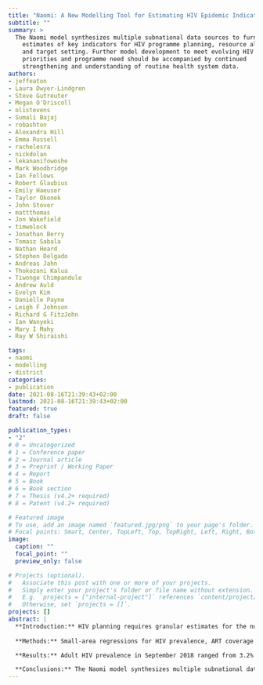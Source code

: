 ```yaml
---
title: "Naomi: A New Modelling Tool for Estimating HIV Epidemic Indicators at the District Level in Sub-Saharan Africa"
subtitle: ""
summary: >
  The Naomi model synthesizes multiple subnational data sources to furnish
    estimates of key indicators for HIV programme planning, resource allocation,
    and target setting. Further model development to meet evolving HIV policy
    priorities and programme need should be accompanied by continued
    strengthening and understanding of routine health system data.
authors:
- jeffeaton
- Laura Dwyer-Lindgren
- Steve Gutreuter
- Megan O'Driscoll
- olistevens
- Sumali Bajaj
- robashton
- Alexandra Hill
- Emma Russell
- rachelesra
- nickdolan
- lekananifowoshe
- Mark Woodbridge
- Ian Fellows
- Robert Glaubius
- Emily Haeuser
- Taylor Okonek
- John Stover
- mattthomas
- Jon Wakefield
- timwolock
- Jonathan Berry
- Tomasz Sabala
- Nathan Heard
- Stephen Delgado
- Andreas Jahn
- Thokozani Kalua
- Tiwonge Chimpandule
- Andrew Auld
- Evelyn Kim
- Danielle Payne
- Leigh F Johnson
- Richard G FitzJohn
- Ian Wanyeki
- Mary I Mahy
- Ray W Shiraishi

tags:
- naomi
- modelling
- district
categories:
- publication
date: 2021-08-16T21:39:43+02:00
lastmod: 2021-08-16T21:39:43+02:00
featured: true
draft: false

publication_types:
- "2" 
# 0 = Uncategorized
# 1 = Conference paper
# 2 = Journal article
# 3 = Preprint / Working Paper
# 4 = Report
# 5 = Book
# 6 = Book section
# 7 = Thesis (v4.2+ required)
# 8 = Patent (v4.2+ required)

# Featured image
# To use, add an image named `featured.jpg/png` to your page's folder.
# Focal points: Smart, Center, TopLeft, Top, TopRight, Left, Right, BottomLeft, Bottom, BottomRight.
image:
  caption: ""
  focal_point: ""
  preview_only: false

# Projects (optional).
#   Associate this post with one or more of your projects.
#   Simply enter your project's folder or file name without extension.
#   E.g. `projects = ["internal-project"]` references `content/project/deep-learning/index.md`.
#   Otherwise, set `projects = []`.
projects: []
abstract: |
  **Introduction:** HIV planning requires granular estimates for the number of people living with HIV (PLHIV), antiretroviral treatment (ART) coverage and unmet need, and new HIV infections by district, or equivalent subnational administrative level. We developed a Bayesian small-area estimation model, called Naomi, to estimate these quantities stratified by subnational administrative units, sex, and five-year age groups.
  
  **Methods:** Small-area regressions for HIV prevalence, ART coverage and HIV incidence were jointly calibrated using subnational household survey data on all three indicators, routine antenatal service delivery data on HIV prevalence and ART coverage among pregnant women, and service delivery data on the number of PLHIV receiving ART. Incidence was modelled by district-level HIV prevalence and ART coverage. Model outputs of counts and rates for each indicator were aggregated to multiple geographic and demographic stratifications of interest. The model was estimated in an empirical Bayes framework, furnishing probabilistic uncertainty ranges for all output indicators. Example results were presented using data from Malawi during 2016-2018.

  **Results:** Adult HIV prevalence in September 2018 ranged from 3.2% to 17.1% across Malawi's districts and was higher in southern districts and in metropolitan areas. ART coverage was more homogenous, ranging from 75% to 82%. The largest number of PLHIV was among ages 35 to 39 for both women and men, while the most untreated PLHIV were among ages 25 to 29 for women and 30 to 34 for men. Relative uncertainty was larger for the untreated PLHIV than the number on ART or total PLHIV. Among clients receiving ART at facilities in Lilongwe city, an estimated 71% (95% CI, 61% to 79%) resided in Lilongwe city, 20% (14% to 27%) in Lilongwe district outside the metropolis, and 9% (6% to 12%) in neighbouring Dowa district. Thirty-eight percent (26% to 50%) of Lilongwe rural residents and 39% (27% to 50%) of Dowa residents received treatment at facilities in Lilongwe city.

  **Conclusions:** The Naomi model synthesizes multiple subnational data sources to furnish estimates of key indicators for HIV programme planning, resource allocation, and target setting. Further model development to meet evolving HIV policy priorities and programme need should be accompanied by continued strengthening and understanding of routine health system data.
---
```

